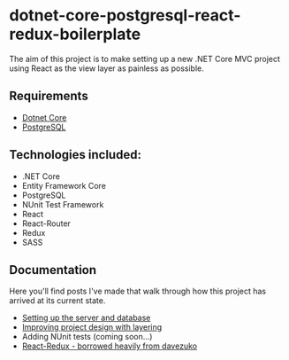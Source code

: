 # dotnet-core-postgresql-react-redux-boilerplate

The aim of this project is to make setting up a new .NET Core MVC project using React as the view layer as painless as possible.

## Requirements
* [Dotnet Core](https://www.microsoft.com/net/core)
* [PostgreSQL](https://www.postgresql.org/download/linux/ubuntu/)

## Technologies included:
* .NET Core
* Entity Framework Core
* PostgreSQL
* NUnit Test Framework
* React
* React-Router
* Redux
* SASS

## Documentation
Here you'll find posts I've made that walk through how this project has arrived at its current state.  

* [Setting up the server and database](https://medium.com/@mikezrimsek/setting-up-a-net-core-server-with-entity-framework-core-using-a-postgresql-database-242438f7d9c3)
* [Improving project design with layering](https://medium.com/@mikezrimsek/using-layering-to-improve-your-projects-underlying-design-b3c596f8f349)
* Adding NUnit tests (coming soon...)
* [React-Redux - borrowed heavily from davezuko](https://github.com/davezuko/react-redux-starter-kit)